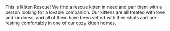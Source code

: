 This is Kitten Rescue! We find a rescue kitten in need and pair them with a person looking for a lovable companion. Our kittens are all treated with love and kindness, and all of them have been vetted with their shots and are resting comfortably in one of our cozy kitten homes.